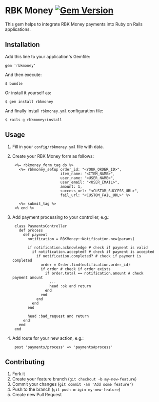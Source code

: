 # RBK Money [![Gem Version](https://badge.fury.io/rb/rbkmoney.png)](http://badge.fury.io/rb/rbkmoney)

This gem helps to integrate RBK Money payments into Ruby on Rails applications.

## Installation

Add this line to your application's Gemfile:

    gem 'rbkmoney'

And then execute:

    $ bundle

Or install it yourself as:

    $ gem install rbkmoney

And finally install `rbkmoney.yml` configuration file:

    $ rails g rbkmoney:install

## Usage

1. Fill in your `config/rbkmoney.yml` file with data.
  
2. Create your RBK Money form as follows:

        <%= rbkmoney_form_tag do %>
          <%= rbkmoney_setup order_id: "<YOUR_ORDER_ID>",
                             item_name: "<ITEM_NAME>",
                             user_name: "<USER_NAME>",
                             user_email: "<USER_EMAIL>",
                             amount: 1,
                             success_url: "<CUSTOM_SUCCESS_URL>",
                             fail_url: "<CUSTOM_FAIL_URL>" %>   
                           
          <%= submit_tag %>
        <% end %>

3. Add payment processing to your controller, e.g.:
    
      
        class PaymentsController
          def process
            def payment
              notification = RBKMoney::Notification.new(params)
              
              if notification.acknowledge # check if payment is valid
                if notification.accepted? # check if payment is accepted
                  if notification.completed? # check if payment is completed
                    order = Order.find(notification.order_id)
                    if order # check if order exists
                      if order.total == notification.amount # check payment amount
                        ...
                        head :ok and return
                      end
                    end
                  end
                end
              end
              
              head :bad_request and return
            end
          end
        end
    
4. Add route for your new action, e.g.: 

        post 'payments/process' => 'payments#process'


## Contributing

1. Fork it
2. Create your feature branch (`git checkout -b my-new-feature`)
3. Commit your changes (`git commit -am 'Add some feature'`)
4. Push to the branch (`git push origin my-new-feature`)
5. Create new Pull Request
